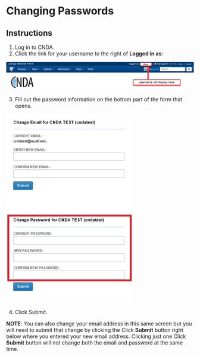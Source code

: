 # Changing Passwords


## **Instructions**
1. Log in to CNDA.
2. Click the link for your username to the right of **Logged in as**:

![user name](images/ChgPw1.jpg)

3. Fill out the password information on the bottom part of the form that opens.

![change password](images/ChgPw2.jpg)

4. Click Submit.

**NOTE**: You can also change your email address in this same screen but you will need to submit that change by clicking the Click **Submit** button right below where you entered your new email address. Clicking just one Click **Submit** button will not change both the email and password at the same time.
